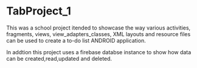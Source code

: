 # TabProject_1

This was a school project itended to showcase the way various activities, 
fragments, views, view_adapters_classes, XML layouts and resource files can be used to create 
a to-do list ANDROID application.

In addtion this project uses a firebase databse instance to show how data can be created,read,updated and deleted.

